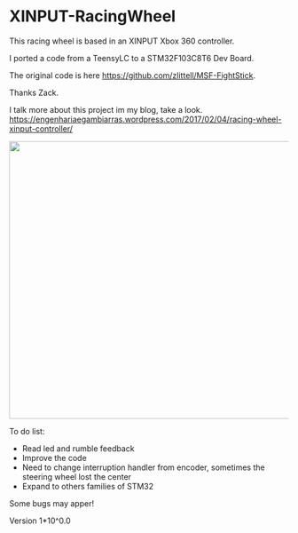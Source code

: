# XINPUT-RacingWheel

This racing wheel is based in an XINPUT Xbox 360 controller.

I ported a code from a TeensyLC to a STM32F103C8T6 Dev Board.

The original code is here https://github.com/zlittell/MSF-FightStick.

Thanks Zack.

I talk more about this project im my blog, take a look. https://engenhariaegambiarras.wordpress.com/2017/02/04/racing-wheel-xinput-controller/

<img src="https://cloud.githubusercontent.com/assets/17488425/22621683/a518770a-eb10-11e6-9fed-834b1cdd1bd9.JPG" width="600px" height="500px" />


To do list:
* Read led and rumble feedback
* Improve the code
* Need to change interruption handler from encoder, sometimes the steering wheel lost the center
* Expand to others families of STM32

Some bugs may apper!

Version 1*10^0.0
